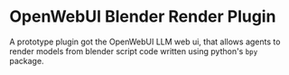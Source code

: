 # OpenWebUI Blender Render Plugin
A prototype plugin got the OpenWebUI LLM web ui, that allows agents to render models from
blender script code written using python's `bpy` package.
